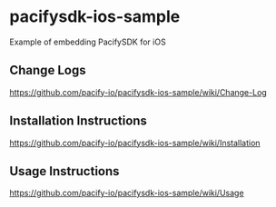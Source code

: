# pacifysdk-ios-sample
Example of embedding PacifySDK for iOS

## Change Logs
https://github.com/pacify-io/pacifysdk-ios-sample/wiki/Change-Log

## Installation Instructions
https://github.com/pacify-io/pacifysdk-ios-sample/wiki/Installation

## Usage Instructions
https://github.com/pacify-io/pacifysdk-ios-sample/wiki/Usage
